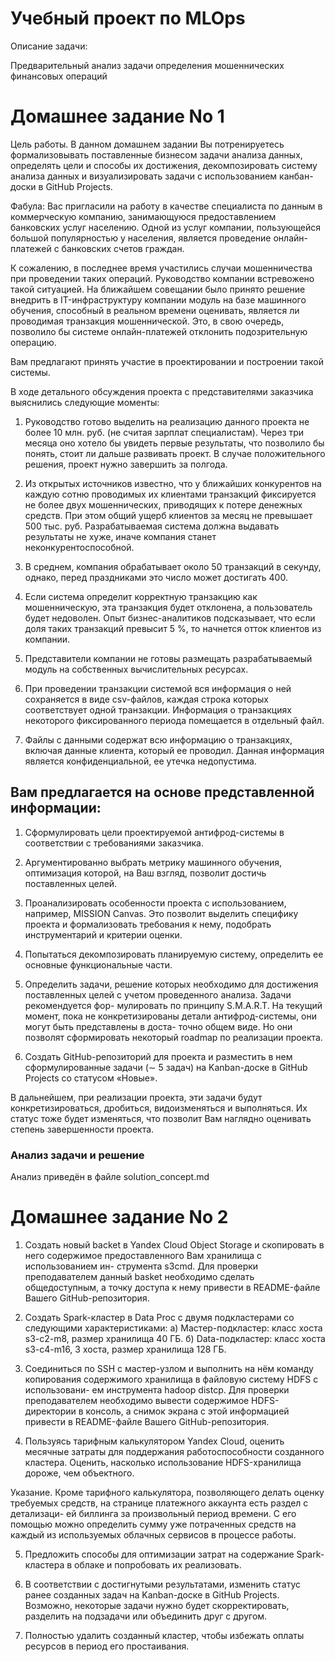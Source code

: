 # Учебный проект по MLOps

Описание задачи:


Предварительный анализ задачи определения мошеннических финансовых операций

# Домашнее задание No 1

Цель работы. В данном домашнем задании Вы потренируетесь формализовывать поставленные
бизнесом задачи анализа данных, определять цели и способы их достижения, декомпозировать
систему анализа данных и визуализировать задачи с использованием канбан-доски в GitHub Projects.

Фабула:
Вас пригласили на работу в качестве специалиста по данным в коммерческую компанию,
занимающуюся предоставлением банковских услуг населению. Одной из услуг компании,
пользующейся большой популярностью у населения, является проведение онлайн-платежей
с банковских счетов граждан.

К сожалению, в последнее время участились случаи мошенничества при проведении таких операций.
Руководство компании встревожено такой ситуацией. На ближайшем совещании было принято решение
внедрить в IT-инфраструктуру компании модуль на базе машинного обучения, способный в реальном
времени оценивать, является ли проводимая транзакция мошеннической. Это, в свою очередь, позволило
бы системе онлайн-платежей отклонить подозрительную операцию.

Вам предлагают принять участие в проектировании и построении такой системы.

В ходе детального обсуждения проекта с представителями заказчика выяснились следующие моменты:

1. Руководство готово выделить на реализацию данного проекта не более 10 млн. руб. (не считая зарплат специалистам).
Через три месяца оно хотело бы увидеть первые результаты, что позволило бы понять, стоит ли дальше развивать проект.
В случае положительного решения, проект нужно завершить за полгода.

2. Из открытых источников известно, что у ближайших конкурентов на каждую сотню проводимых их клиентами транзакций фиксируется
не более двух мошеннических, приводящих к потере денежных средств. При этом общий ущерб клиентов за месяц не превышает 500 тыс. руб.
Разрабатываемая система должна выдавать результаты не хуже, иначе компания станет неконкурентоспособной.

3. В среднем, компания обрабатывает около 50 транзакций в секунду, однако, перед праздниками это число может достигать 400.

4. Если система определит корректную транзакцию как мошенническую, эта транзакция будет отклонена, а пользователь будет недоволен.
Опыт бизнес-аналитиков подсказывает, что если доля таких транзакций превысит 5 %, то начнется отток клиентов из компании.

5. Представители компании не готовы размещать разрабатываемый модуль на собственных вычислительных ресурсах.

6. При проведении транзакции системой вся информация о ней сохраняется в виде csv-файлов, каждая строка которых соответствует одной
транзакции. Информация о транзакциях некоторого фиксированного периода помещается в отдельный файл.

7. Файлы с данными содержат всю информацию о транзакциях, включая данные клиента, который ее проводил. Данная информация является
конфиденциальной, ее утечка недопустима.

## Вам предлагается на основе представленной информации:

1. Сформулировать цели проектируемой антифрод-системы в соответствии с требованиями заказчика.

2. Аргументированно выбрать метрику машинного обучения, оптимизация которой, на Ваш взгляд, позволит достичь поставленных целей.

3. Проанализировать особенности проекта с использованием, например, MISSION Canvas. Это позволит выделить специфику проекта и формализовать
требования к нему, подобрать инструментарий и критерии оценки.

4. Попытаться декомпозировать планируемую систему, определить ее основные функциональные части.

5. Определить задачи, решение которых необходимо для достижения поставленных целей с учетом проведенного анализа. Задачи рекомендуется фор-
мулировать по принципу S.M.A.R.T. На текущий момент, пока не конкретизированы детали антифрод-системы, они могут быть представлены в доста-
точно общем виде. Но они позволят сформировать некоторый roadmap по реализации проекта.

6. Создать GitHub-репозиторий для проекта и разместить в нем сформулированные задачи (∼ 5 задач) на Kanban-доске в GitHub Projects со статусом «Новые».

В дальнейшем, при реализации проекта, эти задачи будут конкретизироваться, дробиться, видоизменяться и выполняться. Их статус
тоже будет изменяться, что позволит Вам наглядно оценивать степень завершенности проекта.

### Анализ задачи и решение
Анализ приведён в файле solution_concept.md

# Домашнее задание No 2

1. Создать новый backet в Yandex Cloud Object Storage и скопировать в него содержимое предоставленного Вам хранилища с использованием ин-
струмента s3cmd. Для проверки преподавателем данный basket необходимо сделать общедоступным, а точку доступа к нему привести в README-файле
Вашего GitHub-репозитория.

2. Создать Spark-кластер в Data Proc с двумя подкластерами со следующими характеристиками:
а) Мастер-подкластер: класс хоста s3-c2-m8, размер хранилища 40 ГБ.
б) Data-подкластер: класс хоста s3-c4-m16, 3 хоста, размер хранилища 128 ГБ.

3. Соединиться по SSH с мастер-узлом и выполнить на нём команду копирования содержимого хранилища в файловую систему HDFS с использовани-
ем инструмента hadoop distcp. Для проверки преподавателем необходимо вывести содержимое HDFS-директории в консоль, а снимок экрана с этой
информацией привести в README-файле Вашего GitHub-репозитория.

4. Пользуясь тарифным калькулятором Yandex Cloud, оценить месячные затраты для поддержания работоспособности созданного кластера.
Оценить, насколько использование HDFS-хранилища дороже, чем объектного.

Указание. Кроме тарифного калькулятора, позволяющего делать оценку требуемых средств, на странице платежного аккаунта есть раздел с детализаци-
ей биллинга за произвольный период времени. С его помощью можно определить сумму уже потраченных средств на каждый из используемых облачных
сервисов в процессе работы.

5. Предложить способы для оптимизации затрат на содержание Spark-кластера в облаке и попробовать их реализовать.

6. В соответствии с достигнутыми результатами, изменить статус ранее созданных задач на Kanban-доске в GitHub Projects.
Возможно, некоторые задачи нужно будет скорректировать, разделить на подзадачи или объединить друг с другом.

7. Полностью удалить созданный кластер, чтобы избежать оплаты ресурсов в период его простаивания.
